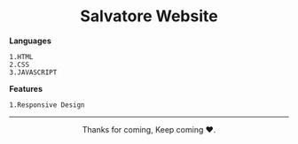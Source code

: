 <h1 align="center">Salvatore Website</h1>


**Languages**
```
1.HTML
2.CSS
3.JAVASCRIPT
```
**Features**
```
1.Responsive Design
```


<hr>
<p align="center">Thanks for coming, Keep coming ❤️.</p>
